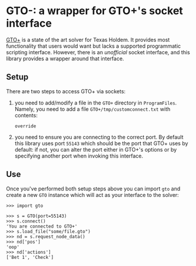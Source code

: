 # GTO-: a wrapper for GTO+'s socket interface

[GTO+](https://www.gtoplus.com/) is a state of the art solver for Texas Holdem. It provides most functionality that users would want but lacks a supported programmatic scripting interface.
However, there is an _unofficial_ socket interface, and this library provides a wrapper around that interface.

## Setup
There are two steps to access GTO+ via sockets:
1. you need to add/modify a file in the `GTO+` directory in `ProgramFiles`.
   Namely, you need to add a file `GTO+/tmp/customconnect.txt` with contents:
   ```
   override
   ```

2. you need to ensure you are connecting to the correct port.
   By default this library uses port `55143` which should be the port that GTO+ uses by default:
   if not, you can alter the port either in GTO+'s options or by specifying another port when invoking this interface.

## Use
Once you've performed both setup steps above you can import `gto` and create a new `GTO` instance which will act as your interface to the solver:
```
>>> import gto

>>> s = GTO(port=55143)
>>> s.connect()
'You are connected to GTO+'
>>> s.load_file("some/file.gto")
>>> nd = s.request_node_data()
>>> nd['pos']
'oop'
>>> nd['actions']
['Bet 1', 'Check']
```
